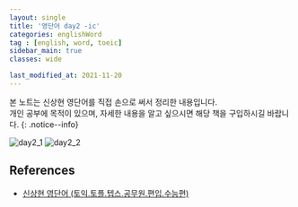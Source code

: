 ```yaml
---
layout: single
title: '영단어 day2 -ic'
categories: englishWord
tag : [english, word, toeic]
sidebar_main: true
classes: wide

last_modified_at: 2021-11-20
---
```


본 노트는 신상현 영단어를 직접 손으로 써서 정리한 내용입니다. <br>개인 공부에 목적이 있으며, 자세한 내용을 알고 싶으시면 해당 책을 구입하시길 바랍니다.
{: .notice--info}


![day2_1](https://ingu627.github.io/images/english/day2_1.jpg)
![day2_2](https://ingu627.github.io/images/english/day2_2.jpg)

## References 

- [신상현 영단어 (토익.토플.텝스.공무원.편입.수능편)](https://www.aladin.co.kr/shop/wproduct.aspx?ItemId=126278788)